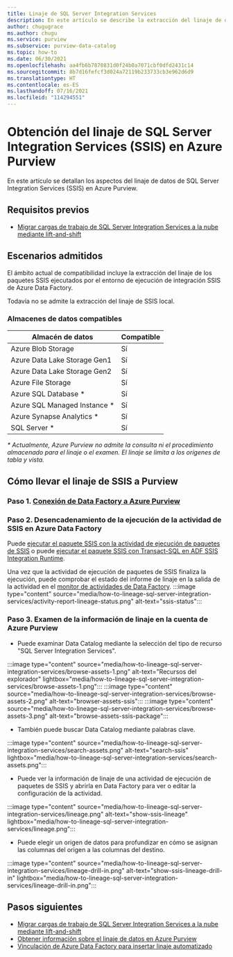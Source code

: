 ```yaml
---
title: Linaje de SQL Server Integration Services
description: En este artículo se describe la extracción del linaje de datos de SQL Server Integration Services.
author: chugugrace
ms.author: chugu
ms.service: purview
ms.subservice: purview-data-catalog
ms.topic: how-to
ms.date: 06/30/2021
ms.openlocfilehash: aa4fb6b7870831d0f24b0a7071cbf0dfd2431c14
ms.sourcegitcommit: 8b7d16fefcf3d024a72119b233733cb3e962d6d9
ms.translationtype: HT
ms.contentlocale: es-ES
ms.lasthandoff: 07/16/2021
ms.locfileid: "114294551"
---
```

# <a name="how-to-get-lineage-from-sql-server-integration-services-ssis-into-azure-purview"></a>Obtención del linaje de SQL Server Integration Services (SSIS) en Azure Purview

En este artículo se detallan los aspectos del linaje de datos de SQL Server Integration Services (SSIS) en Azure Purview.

## <a name="prerequisites"></a>Requisitos previos

- [Migrar cargas de trabajo de SQL Server Integration Services a la nube mediante lift-and-shift](/sql/integration-services/lift-shift/ssis-azure-lift-shift-ssis-packages-overview)

## <a name="supported-scenarios"></a>Escenarios admitidos

El ámbito actual de compatibilidad incluye la extracción del linaje de los paquetes SSIS ejecutados por el entorno de ejecución de integración SSIS de Azure Data Factory.

Todavía no se admite la extracción del linaje de SSIS local.

### <a name="supported-data-stores"></a>Almacenes de datos compatibles

| Almacén de datos | Compatible |
| ------------------- | ------------------- |
| Azure Blob Storage | Sí |
| Azure Data Lake Storage Gen1 | Sí |
| Azure Data Lake Storage Gen2 | Sí |
| Azure File Storage | Sí |
| Azure SQL Database \* | Sí |
| Azure SQL Managed Instance \*| Sí |
| Azure Synapse Analytics \* | Sí |
| SQL Server \* | Sí |

*\* Actualmente, Azure Purview no admite la consulta ni el procedimiento almacenado para el linaje o el examen. El linaje se limita a los orígenes de tabla y vista.*


## <a name="how-to-bring-ssis-lineage-into-purview"></a>Cómo llevar el linaje de SSIS a Purview

### <a name="step-1-connect-a-data-factory-to-azure-purview"></a>Paso 1. [Conexión de Data Factory a Azure Purview](how-to-link-azure-data-factory.md)

### <a name="step-2-trigger-ssis-activity-execution-in-azure-data-factory"></a>Paso 2. Desencadenamiento de la ejecución de la actividad de SSIS en Azure Data Factory

Puede [ejecutar el paquete SSIS con la actividad de ejecución de paquetes de SSIS](../data-factory/how-to-invoke-ssis-package-ssis-activity.md) o puede [ejecutar el paquete SSIS con Transact-SQL en ADF SSIS Integration Runtime](../data-factory/how-to-invoke-ssis-package-stored-procedure-activity.md).  

Una vez que la actividad de ejecución de paquetes de SSIS finaliza la ejecución, puede comprobar el estado del informe de linaje en la salida de la actividad en el [monitor de actividades de Data Factory](../data-factory/monitor-visually.md#monitor-activity-runs).
:::image type="content" source="media/how-to-lineage-sql-server-integration-services/activity-report-lineage-status.png" alt-text="ssis-status":::

### <a name="step-3-browse-lineage-information-in-your-azure-purview-account"></a>Paso 3. Examen de la información de linaje en la cuenta de Azure Purview

- Puede examinar Data Catalog mediante la selección del tipo de recurso "SQL Server Integration Services".

:::image type="content" source="media/how-to-lineage-sql-server-integration-services/browse-assets-1.png" alt-text="Recursos del explorador" lightbox="media/how-to-lineage-sql-server-integration-services/browse-assets-1.png":::
:::image type="content" source="media/how-to-lineage-sql-server-integration-services/browse-assets-2.png" alt-text="browser-assets-ssis":::
:::image type="content" source="media/how-to-lineage-sql-server-integration-services/browse-assets-3.png" alt-text="browse-assets-ssis-package":::

- También puede buscar Data Catalog mediante palabras clave.

:::image type="content" source="media/how-to-lineage-sql-server-integration-services/search-assets.png" alt-text="search-ssis" lightbox="media/how-to-lineage-sql-server-integration-services/search-assets.png":::

- Puede ver la información de linaje de una actividad de ejecución de paquetes de SSIS y abrirla en Data Factory para ver o editar la configuración de la actividad.

:::image type="content" source="media/how-to-lineage-sql-server-integration-services/lineage.png" alt-text="show-ssis-lineage" lightbox="media/how-to-lineage-sql-server-integration-services/lineage.png":::

- Puede elegir un origen de datos para profundizar en cómo se asignan las columnas del origen a las columnas del destino.

:::image type="content" source="media/how-to-lineage-sql-server-integration-services/lineage-drill-in.png" alt-text="show-ssis-lineage-drill-in" lightbox="media/how-to-lineage-sql-server-integration-services/lineage-drill-in.png":::

## <a name="next-steps"></a>Pasos siguientes

- [Migrar cargas de trabajo de SQL Server Integration Services a la nube mediante lift-and-shift](/sql/integration-services/lift-shift/ssis-azure-lift-shift-ssis-packages-overview)
- [Obtener información sobre el linaje de datos en Azure Purview](catalog-lineage-user-guide.md)
- [Vinculación de Azure Data Factory para insertar linaje automatizado](how-to-link-azure-data-factory.md)